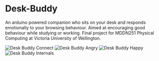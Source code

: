 # Desk-Buddy

An arduino powered companion who sits on your desk and responds emotionally to your browsing behaviour. Aimed at encouraging good behaviour while studying or working. Final project for MDDN251 Physical Computing at Victoria University of Wellington.

![Desk Buddy Connect](http://uni.ey.nz/251/image01.jpg)
![Desk Buddy Angry](http://uni.ey.nz/251/image02.jpg)
![Desk Buddy Happy](http://uni.ey.nz/251/image03.jpg)
![Desk Buddy Internals](http://uni.ey.nz/251/image04.jpg)

